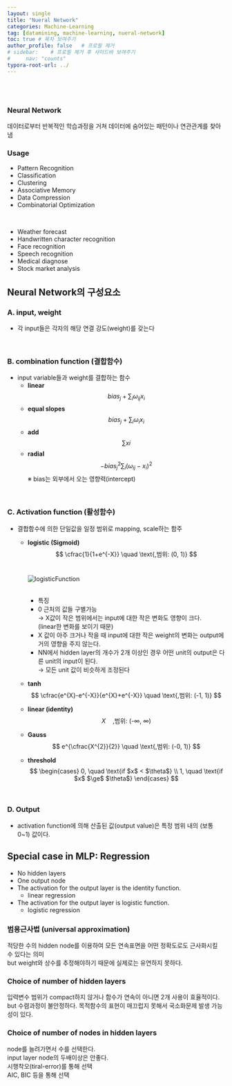 ```yaml
---
layout: single
title: "Nueral Network"
categories: Machine-Learning
tag: [datamining, machine-learning, nueral-network]
toc: true # 목차 보여주기
author_profile: false   # 프로필 제거
# sidebar:    # 프로필 제거 후 사이드바 보여주기
#     nav: "counts"
typora-root-url: ../
---
```

<br><br>

### Neural Network
데이터로부터 반복적인 학습과정을 거쳐 데이터에 숨어있는 패턴이나 연관관계를 찾아냄

### Usage
- Pattern Recognition
- Classification
- Clustering
- Associative Memory
- Data Compression
- Combinatorial Optimization

<br>

- Weather forecast
- Handwritten character recognition
- Face recognition
- Speech recognition
- Medical diagnose
- Stock market analysis

## Neural Network의 구성요소
### **A. input, weight**
- 각 input들은 각자의 해당 연결 강도(weight)를 갖는다

<br>

### **B. combination function (결합함수)**
- input variable들과 weight를 결합하는 함수
  - **linear**<br>
    $$
    bias_{j} + \sum_{i} \omega_{ij}x_{i}
    $$
  - **equal slopes**<br>
    $$
    bias_{j} + \sum_{i} \omega_{i}x_{i}
    $$
  - **add**<br>
    $$
    \sum x{i}
    $$
  - **radial**<br>
    $$
    -bias_{j}^2 \sum_{i}(\omega_{ij}-x_{i})^2
    $$
  ※ bias는 외부에서 오는 영향력(intercept)

<br>

### **C. Activation function (활성함수)**
- 결합함수에 의한 단일값을 일정 범위로 mapping, scale하는 함주
  - **logistic (Sigmoid)**<br>
    $$
    \cfrac{1}{1+e^{-X}} \quad \text{,범위: (0, 1)}
    $$
    <br>

    ![logisticFunction]({{site.url}}/images/2024-03-10-ml-neuralNetwork/1.JPG)

    <br>
    
    - 특징
    - 0 근처의 값들 구별가능<br>
    → X값이 작은 범위에서는 input에 대한 작은 변화도 영향이 크다.<br>
    (linear한 변화를 보이기 때문)
    - X 값이 아주 크거나 작을 때 input에 대한 작은 weight의 변화는 output에 거의 영향을 주지 않는다.
    - NN에서 hidden layer의 개수가 2개 이상인 경우 어떤 unit의 output은 다른 unit의 input이 된다.<br>
    → 모든 unit 값이 비슷하게 조정된다

  - **tanh**<br>
    $$
    \cfrac{e^{X}-e^{-X}}{e^{X}+e^{-X}} \quad \text{,범위: (-1, 1)}
    $$
  - **linear (identity)**<br>
    $$
    X \quad \text{,범위: (-$\infty$, $\infty$)}
    $$
  - **Gauss**<br>
    $$
    e^{\cfrac{X^{2}}{2}} \quad \text{,범위: (-0, 1)}
    $$
  - **threshold**<br>
    $$
    \begin{cases}
    0, \quad \text{if $x$ < $\theta$} \\
    1, \quad \text{if  $x$ $\ge$ $\theta$}
    \end{cases}
    $$

<br>

### **D. Output**
- activation function에 의해 산출된 값(output value)은 특정 범위 내의 (보통 0~1) 값이다.

## Special case in MLP: Regression
- No hidden layers
- One output node
- The activation for the output layer is the identity function.
  - linear regression
- The activation for the output layer is logistic function.
  - logistic regression

### 범용근사법 (universal approximation)
적당한 수의 hidden node를 이용하여 모든 연속표면을 어떤 정확도로도 근사화시킬 수 있다는 의미
<br>
but weight와 상수를 추정해야하기 때문에 실제로는 유연하지 못하다.

### Choice of number of hidden layers
입력변수 범위가 compact하지 않거나 함수가 연속이 아니면 2개 사용이 효율적이다.
<br>
but 수렴과정이 불안정하다. 목적함수의 표현이 매끄럽지 못해서 국소화문제 발생 가능성이 있다.

### Choice of number of nodes in hidden layers
node를 늘려가면서 수를 선택한다.<br>
input layer node의 두배이상은 안좋다.<br>
시행착오(tiral-error)를 통해 선택<br>
AIC, BIC 등을 통해 선택<br>